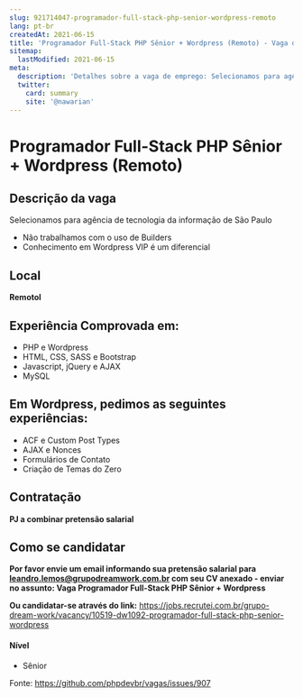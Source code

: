 ```yaml
---
slug: 921714047-programador-full-stack-php-senior-wordpress-remoto
lang: pt-br
createdAt: 2021-06-15
title: 'Programador Full-Stack PHP Sênior + Wordpress (Remoto) - Vaga de Emprego'
sitemap:
  lastModified: 2021-06-15
meta:
  description: 'Detalhes sobre a vaga de emprego: Selecionamos para agência de tecnologia da informação de São Paulo - Não trabalhamos com o uso de Builders - Conhecimento em Wordpress VIP é um diferencial'
  twitter:
    card: summary
    site: '@nawarian'
---
```


# Programador Full-Stack PHP Sênior + Wordpress (Remoto)

## Descrição da vaga

Selecionamos para agência de tecnologia da informação de São Paulo

- Não trabalhamos com o uso de Builders
- Conhecimento em Wordpress VIP é um diferencial 

## Local
**Remotol**

## Experiência Comprovada em:

- PHP e Wordpress
- HTML, CSS, SASS e Bootstrap
- Javascript, jQuery e AJAX
- MySQL

## Em Wordpress, pedimos as seguintes experiências:

- ACF e Custom Post Types
- AJAX e Nonces
- Formulários de Contato
- Criação de Temas do Zero

## Contratação

**PJ a combinar pretensão salarial**

## Como se candidatar

**Por favor envie um email informando sua pretensão salarial para leandro.lemos@grupodreamwork.com.br com seu CV anexado - enviar no assunto: Vaga Programador Full-Stack PHP Sênior + Wordpress**

**Ou candidatar-se através do link:** https://jobs.recrutei.com.br/grupo-dream-work/vacancy/10519-dw1092-programador-full-stack-php-senior-wordpress

#### Nível
- Sênior

Fonte: https://github.com/phpdevbr/vagas/issues/907